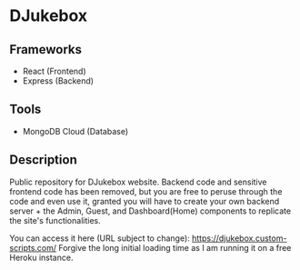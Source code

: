 # DJukebox

## Frameworks

- React (Frontend)
- Express (Backend)

## Tools

- MongoDB Cloud (Database)

## Description

Public repository for DJukebox website. Backend code and sensitive frontend code has been removed, but you are free to peruse through the code and even use it, granted you will have to create your own backend server + the Admin, Guest, and Dashboard(Home) components to replicate the site's functionalities.

You can access it here (URL subject to change): https://djukebox.custom-scripts.com/
Forgive the long initial loading time as I am running it on a free Heroku instance.
